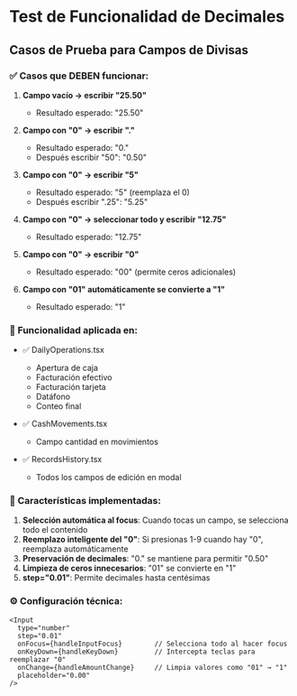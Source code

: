 # Test de Funcionalidad de Decimales

## Casos de Prueba para Campos de Divisas

### ✅ Casos que DEBEN funcionar:

1. **Campo vacío → escribir "25.50"**
   - Resultado esperado: "25.50"

2. **Campo con "0" → escribir "."**
   - Resultado esperado: "0."
   - Después escribir "50": "0.50"

3. **Campo con "0" → escribir "5"** 
   - Resultado esperado: "5" (reemplaza el 0)
   - Después escribir ".25": "5.25"

4. **Campo con "0" → seleccionar todo y escribir "12.75"**
   - Resultado esperado: "12.75"

5. **Campo con "0" → escribir "0"**
   - Resultado esperado: "00" (permite ceros adicionales)

6. **Campo con "01" automáticamente se convierte a "1"**
   - Resultado esperado: "1"

### 🎯 Funcionalidad aplicada en:

- ✅ DailyOperations.tsx
  - Apertura de caja
  - Facturación efectivo
  - Facturación tarjeta
  - Datáfono
  - Conteo final

- ✅ CashMovements.tsx
  - Campo cantidad en movimientos

- ✅ RecordsHistory.tsx
  - Todos los campos de edición en modal

### 🔧 Características implementadas:

1. **Selección automática al focus**: Cuando tocas un campo, se selecciona todo el contenido
2. **Reemplazo inteligente del "0"**: Si presionas 1-9 cuando hay "0", reemplaza automáticamente
3. **Preservación de decimales**: "0." se mantiene para permitir "0.50"
4. **Limpieza de ceros innecesarios**: "01" se convierte en "1"
5. **step="0.01"**: Permite decimales hasta centésimas

### ⚙️ Configuración técnica:

```tsx
<Input
  type="number"
  step="0.01"
  onFocus={handleInputFocus}        // Selecciona todo al hacer focus
  onKeyDown={handleKeyDown}         // Intercepta teclas para reemplazar "0"
  onChange={handleAmountChange}     // Limpia valores como "01" → "1"
  placeholder="0.00"
/>
```